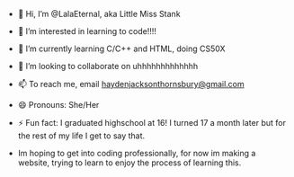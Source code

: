 - 👋 Hi, I’m @LalaEternal, aka Little Miss Stank
- 👀 I’m interested in learning to code!!!!
- 🌱 I’m currently learning C/C++ and HTML, doing CS50X
- 💞️ I’m looking to collaborate on uhhhhhhhhhhhhh
- 📫 To reach me, email haydenjacksonthornsbury@gmail.com
- 😄 Pronouns: She/Her
- ⚡ Fun fact: I graduated highschool at 16! I turned 17 a month later but for the rest of my life I get to say that.

- Im hoping to get into coding professionally, for now im making a website, trying to learn to enjoy the process of learning this. 

<!---
LalaEternal/LalaEternal is a ✨ special ✨ repository because its `README.md` (this file) appears on your GitHub profile.
You can click the Preview link to take a look at your changes.
--->
